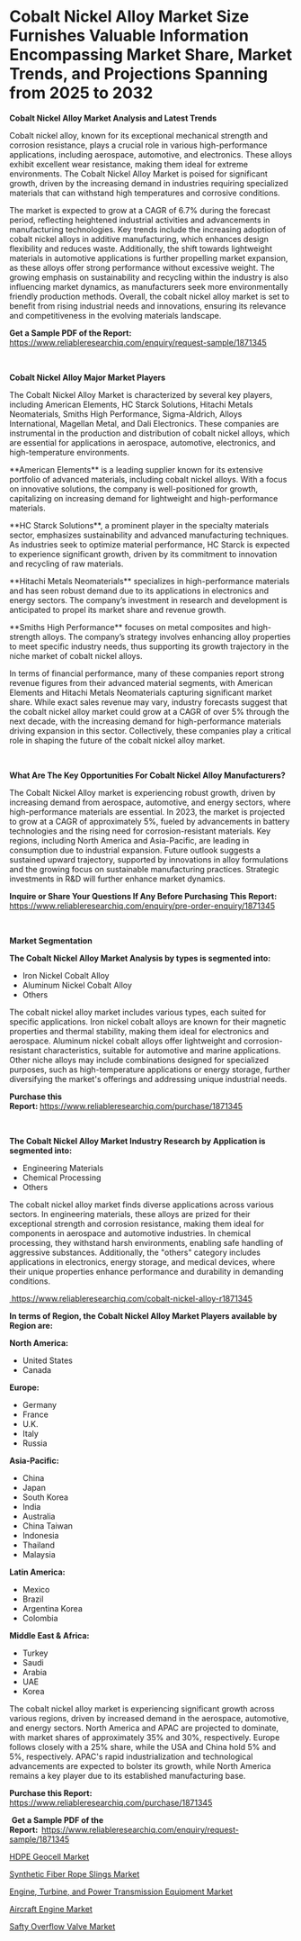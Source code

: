 <p><h1>Cobalt Nickel Alloy Market Size Furnishes Valuable Information Encompassing Market Share, Market Trends, and Projections Spanning from 2025 to 2032</h1></p><p><strong>Cobalt Nickel Alloy Market Analysis and Latest Trends</strong></p>
<p><p>Cobalt nickel alloy, known for its exceptional mechanical strength and corrosion resistance, plays a crucial role in various high-performance applications, including aerospace, automotive, and electronics. These alloys exhibit excellent wear resistance, making them ideal for extreme environments. The Cobalt Nickel Alloy Market is poised for significant growth, driven by the increasing demand in industries requiring specialized materials that can withstand high temperatures and corrosive conditions.</p><p>The market is expected to grow at a CAGR of 6.7% during the forecast period, reflecting heightened industrial activities and advancements in manufacturing technologies. Key trends include the increasing adoption of cobalt nickel alloys in additive manufacturing, which enhances design flexibility and reduces waste. Additionally, the shift towards lightweight materials in automotive applications is further propelling market expansion, as these alloys offer strong performance without excessive weight. The growing emphasis on sustainability and recycling within the industry is also influencing market dynamics, as manufacturers seek more environmentally friendly production methods. Overall, the cobalt nickel alloy market is set to benefit from rising industrial needs and innovations, ensuring its relevance and competitiveness in the evolving materials landscape.</p></p>
<p><strong>Get a Sample PDF of the Report:&nbsp;</strong> <a href="https://www.reliableresearchiq.com/enquiry/request-sample/1871345?utm_campaign=1900&utm_medium=2&utm_source=Github&utm_content=ia&utm_term=31012025&utm_id=cobalt-nickel-alloy">https://www.reliableresearchiq.com/enquiry/request-sample/1871345</a></p>
<p>&nbsp;</p>
<p><strong>Cobalt Nickel Alloy Major Market Players</strong></p>
<p><p>The Cobalt Nickel Alloy Market is characterized by several key players, including American Elements, HC Starck Solutions, Hitachi Metals Neomaterials, Smiths High Performance, Sigma-Aldrich, Alloys International, Magellan Metal, and Dali Electronics. These companies are instrumental in the production and distribution of cobalt nickel alloys, which are essential for applications in aerospace, automotive, electronics, and high-temperature environments.</p><p>**American Elements** is a leading supplier known for its extensive portfolio of advanced materials, including cobalt nickel alloys. With a focus on innovative solutions, the company is well-positioned for growth, capitalizing on increasing demand for lightweight and high-performance materials.</p><p>**HC Starck Solutions**, a prominent player in the specialty materials sector, emphasizes sustainability and advanced manufacturing techniques. As industries seek to optimize material performance, HC Starck is expected to experience significant growth, driven by its commitment to innovation and recycling of raw materials.</p><p>**Hitachi Metals Neomaterials** specializes in high-performance materials and has seen robust demand due to its applications in electronics and energy sectors. The company’s investment in research and development is anticipated to propel its market share and revenue growth.</p><p>**Smiths High Performance** focuses on metal composites and high-strength alloys. The company’s strategy involves enhancing alloy properties to meet specific industry needs, thus supporting its growth trajectory in the niche market of cobalt nickel alloys.</p><p>In terms of financial performance, many of these companies report strong revenue figures from their advanced material segments, with American Elements and Hitachi Metals Neomaterials capturing significant market share. While exact sales revenue may vary, industry forecasts suggest that the cobalt nickel alloy market could grow at a CAGR of over 5% through the next decade, with the increasing demand for high-performance materials driving expansion in this sector. Collectively, these companies play a critical role in shaping the future of the cobalt nickel alloy market.</p></p>
<p>&nbsp;</p>
<p><strong>What Are The Key Opportunities For Cobalt Nickel Alloy Manufacturers?</strong></p>
<p><p>The Cobalt Nickel Alloy market is experiencing robust growth, driven by increasing demand from aerospace, automotive, and energy sectors, where high-performance materials are essential. In 2023, the market is projected to grow at a CAGR of approximately 5%, fueled by advancements in battery technologies and the rising need for corrosion-resistant materials. Key regions, including North America and Asia-Pacific, are leading in consumption due to industrial expansion. Future outlook suggests a sustained upward trajectory, supported by innovations in alloy formulations and the growing focus on sustainable manufacturing practices. Strategic investments in R&D will further enhance market dynamics.</p></p>
<p><strong>Inquire or Share Your Questions If Any Before Purchasing This Report:</strong> <a href="https://www.reliableresearchiq.com/enquiry/pre-order-enquiry/1871345?utm_campaign=1900&utm_medium=2&utm_source=Github&utm_content=ia&utm_term=31012025&utm_id=cobalt-nickel-alloy">https://www.reliableresearchiq.com/enquiry/pre-order-enquiry/1871345</a></p>
<p>&nbsp;</p>
<p><strong>Market Segmentation</strong></p>
<p><strong>The Cobalt Nickel Alloy Market Analysis by types is segmented into:</strong></p>
<p><ul><li>Iron Nickel Cobalt Alloy</li><li>Aluminum Nickel Cobalt Alloy</li><li>Others</li></ul></p>
<p><p>The cobalt nickel alloy market includes various types, each suited for specific applications. Iron nickel cobalt alloys are known for their magnetic properties and thermal stability, making them ideal for electronics and aerospace. Aluminum nickel cobalt alloys offer lightweight and corrosion-resistant characteristics, suitable for automotive and marine applications. Other niche alloys may include combinations designed for specialized purposes, such as high-temperature applications or energy storage, further diversifying the market's offerings and addressing unique industrial needs.</p></p>
<p><strong>Purchase this Report:&nbsp;</strong><a href="https://www.reliableresearchiq.com/purchase/1871345?utm_campaign=1900&utm_medium=2&utm_source=Github&utm_content=ia&utm_term=31012025&utm_id=cobalt-nickel-alloy">https://www.reliableresearchiq.com/purchase/1871345</a></p>
<p>&nbsp;</p>
<p><strong>The Cobalt Nickel Alloy Market Industry Research by Application is segmented into:</strong></p>
<p><ul><li>Engineering Materials</li><li>Chemical Processing</li><li>Others</li></ul></p>
<p><p>The cobalt nickel alloy market finds diverse applications across various sectors. In engineering materials, these alloys are prized for their exceptional strength and corrosion resistance, making them ideal for components in aerospace and automotive industries. In chemical processing, they withstand harsh environments, enabling safe handling of aggressive substances. Additionally, the "others" category includes applications in electronics, energy storage, and medical devices, where their unique properties enhance performance and durability in demanding conditions.</p></p>
<p><a href="https://www.reliableresearchiq.com/cobalt-nickel-alloy-r1871345?utm_campaign=1900&utm_medium=2&utm_source=Github&utm_content=ia&utm_term=31012025&utm_id=cobalt-nickel-alloy">&nbsp;https://www.reliableresearchiq.com/cobalt-nickel-alloy-r1871345</a></p>
<p><strong>In terms of Region, the Cobalt Nickel Alloy Market Players available by Region are:</strong></p>
<p>
    <p> <strong> North America: </strong>
        <ul>
            <li>United States</li>
            <li>Canada</li>
        </ul>
        </p> 
    <p> <strong> Europe: </strong>
        <ul>
            <li>Germany</li>
            <li>France</li>
            <li>U.K.</li>
            <li>Italy</li>
            <li>Russia</li>
        </ul>
        </p> 
    <p> <strong> Asia-Pacific: </strong>
        <ul>
            <li>China</li>
            <li>Japan</li>
            <li>South Korea</li>
            <li>India</li>
            <li>Australia</li>
            <li>China Taiwan</li>
            <li>Indonesia</li>
            <li>Thailand</li>
            <li>Malaysia</li>
        </ul>
        </p> 
    <p> <strong> Latin America: </strong>
        <ul>
            <li>Mexico</li>
            <li>Brazil</li>
            <li>Argentina Korea</li>
            <li>Colombia</li>
        </ul>
        </p> 
    <p> <strong> Middle East & Africa: </strong>
        <ul>
            <li>Turkey</li>
            <li>Saudi</li>
            <li>Arabia</li>
            <li>UAE</li>
            <li>Korea</li>
        </ul>
    </p>
    </p>
<p><p>The cobalt nickel alloy market is experiencing significant growth across various regions, driven by increased demand in the aerospace, automotive, and energy sectors. North America and APAC are projected to dominate, with market shares of approximately 35% and 30%, respectively. Europe follows closely with a 25% share, while the USA and China hold 5% and 5%, respectively. APAC's rapid industrialization and technological advancements are expected to bolster its growth, while North America remains a key player due to its established manufacturing base.</p></p>
<p><strong>Purchase this Report: </strong><a href="https://www.reliableresearchiq.com/purchase/1871345?utm_campaign=1900&utm_medium=2&utm_source=Github&utm_content=ia&utm_term=31012025&utm_id=cobalt-nickel-alloy">https://www.reliableresearchiq.com/purchase/1871345</a></p>
<p>&nbsp;<strong>Get a Sample PDF of the Report:&nbsp;&nbsp;</strong><a href="https://www.reliableresearchiq.com/enquiry/request-sample/1871345?utm_campaign=1900&utm_medium=2&utm_source=Github&utm_content=ia&utm_term=31012025&utm_id=cobalt-nickel-alloy">https://www.reliableresearchiq.com/enquiry/request-sample/1871345</a></p>
<p><strong></strong></p>
<p><p><a href="https://github.com/curinbucan9/Market-Research-Report-List-1/blob/main/hdpe-geocell-market.md?utm_campaign=1900&utm_medium=2&utm_source=Github&utm_content=ia&utm_term=31012025&utm_id=cobalt-nickel-alloy">HDPE Geocell Market</a></p><p><a href="https://github.com/qetelosooya/Market-Research-Report-List-1/blob/main/synthetic-fiber-rope-slings-market.md?utm_campaign=1900&utm_medium=2&utm_source=Github&utm_content=ia&utm_term=31012025&utm_id=cobalt-nickel-alloy">Synthetic Fiber Rope Slings Market</a></p><p><a href="https://www.linkedin.com/pulse/aligning-strategies-engine-turbine-power-transmission-equipment-lftwf?utm_campaign=1900&utm_medium=2&utm_source=Github&utm_content=ia&utm_term=31012025&utm_id=cobalt-nickel-alloy">Engine, Turbine, and Power Transmission Equipment Market</a></p><p><a href="https://www.linkedin.com/pulse/aircraft-engine-demand-sales-growth-forecasts-2025-2032-ockhamism-lilaf?utm_campaign=1900&utm_medium=2&utm_source=Github&utm_content=ia&utm_term=31012025&utm_id=cobalt-nickel-alloy">Aircraft Engine Market</a></p><p><a href="https://www.linkedin.com/pulse/safty-overflow-valve-market-report-creating-business-strategies-b33ke?utm_campaign=1900&utm_medium=2&utm_source=Github&utm_content=ia&utm_term=31012025&utm_id=cobalt-nickel-alloy">Safty Overflow Valve Market</a></p></p>